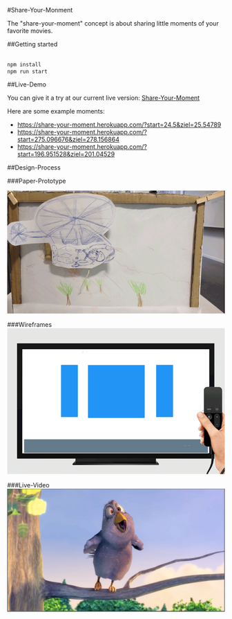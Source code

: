 #Share-Your-Monment 

The  "share-your-moment" concept is about sharing little moments of your favorite movies. 

##Getting started 

```

npm install
npm run start 

```

##Live-Demo 

You can give it a try at our current live version: [Share-Your-Moment](http://share-your-moment.herokuapp.com)

Here are some example moments: 

* https://share-your-moment.herokuapp.com/?start=24.5&ziel=25.54789
* https://share-your-moment.herokuapp.com/?start=275.096676&ziel=278.156864
* https://share-your-moment.herokuapp.com/?start=196.951528&ziel=201.04529



##Design-Process 

###Paper-Prototype 

![Paper-Prototype-Gif](./docs/gifs/prototype.gif)

###Wireframes 
![Wireframe](./docs/gifs/wireframes.gif)

###Live-Video
[![Wireframe](./docs/video-thumbnail.png)](https://www.youtube.com/watch?v=t33bzrQ8KjM&feature=youtu.be)
  



